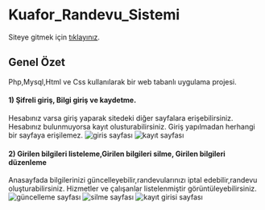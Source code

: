 # Kuafor_Randevu_Sistemi

Siteye gitmek için [tıklayınız](http://kuaforumrandevusistemi.ueuo.com/index.php).

## Genel Özet

Php,Mysql,Html ve Css kullanılarak bir web tabanlı uygulama projesi.


#### 1) Şifreli giriş, Bilgi giriş ve kaydetme.

Hesabınız varsa giriş yaparak sitedeki diğer sayfalara erişebilirsiniz. Hesabınız bulunmuyorsa kayıt olusturabilirsiniz. Giriş yapılmadan herhangi bir sayfaya erişilemez.
![giris sayfası](https://github.com/zeynep-dmrl/Kuafor_Randevu_Sistemi/blob/main/ss/ss_1.PNG)
![kayıt sayfası](https://github.com/zeynep-dmrl/Kuafor_Randevu_Sistemi/blob/main/ss/ss_2.PNG)



#### 2) Girilen bilgileri listeleme,Girilen bilgileri silme, Girilen bilgileri düzenleme

Anasayfada bilgilerinizi güncelleyebilir,randevularınızı iptal edebilir,randevu oluşturabilirsiniz. Hizmetler ve çalışanlar listelenmiştir görüntüleyebilirsiniz.
![güncelleme sayfası](https://github.com/zeynep-dmrl/Kuafor_Randevu_Sistemi/blob/main/ss/ss_3.PNG)
![silme sayfası](https://github.com/zeynep-dmrl/Kuafor_Randevu_Sistemi/blob/main/ss/ss_5.PNG)
![kayıt girisi sayfası](https://github.com/zeynep-dmrl/Kuafor_Randevu_Sistemi/blob/main/ss/ss_4.PNG)

